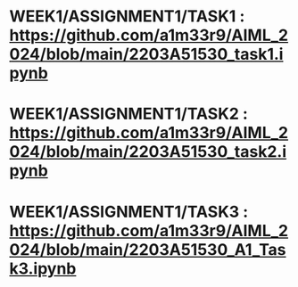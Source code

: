# WEEK1/ASSIGNMENT1/TASK1 : https://github.com/a1m33r9/AIML_2024/blob/main/2203A51530_task1.ipynb
# WEEK1/ASSIGNMENT1/TASK2 : https://github.com/a1m33r9/AIML_2024/blob/main/2203A51530_task2.ipynb
# WEEK1/ASSIGNMENT1/TASK3 : https://github.com/a1m33r9/AIML_2024/blob/main/2203A51530_A1_Task3.ipynb
